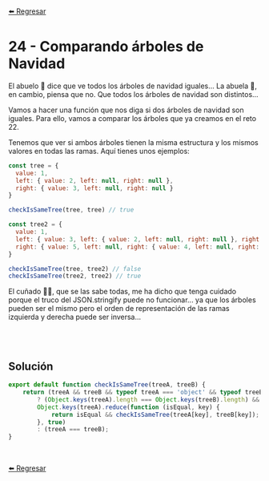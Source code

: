 [⬅️ Regresar](https://github.com/cosmoart/adventJS)

# 24 - Comparando árboles de Navidad

El abuelo 👴 dice que ve todos los árboles de navidad iguales... La abuela 👵, en cambio, piensa que no. Que todos los árboles de navidad son distintos...

Vamos a hacer una función que nos diga si dos árboles de navidad son iguales. Para ello, vamos a comparar los árboles que ya creamos en el reto 22.

Tenemos que ver si ambos árboles tienen la misma estructura y los mismos valores en todas las ramas. Aquí tienes unos ejemplos:

```js
const tree = {
  value: 1,
  left: { value: 2, left: null, right: null },
  right: { value: 3, left: null, right: null }
}

checkIsSameTree(tree, tree) // true

const tree2 = {
  value: 1,
  left: { value: 3, left: { value: 2, left: null, right: null }, right: null },
  right: { value: 5, left: null, right: { value: 4, left: null, right: null } }
}

checkIsSameTree(tree, tree2) // false
checkIsSameTree(tree2, tree2) // true
```

El cuñado 🦹‍♂️, que se las sabe todas, me ha dicho que tenga cuidado porque el truco del JSON.stringify puede no funcionar... ya que los árboles pueden ser el mismo pero el orden de representación de las ramas izquierda y derecha puede ser inversa...

<br/>
<br/>

## Solución

```js
export default function checkIsSameTree(treeA, treeB) {
	return (treeA && treeB && typeof treeA === 'object' && typeof treeB === 'object')
		? (Object.keys(treeA).length === Object.keys(treeB).length) &&
		Object.keys(treeA).reduce(function (isEqual, key) {
			return isEqual && checkIsSameTree(treeA[key], treeB[key]);
		}, true)
		: (treeA === treeB);
}
```

<br />

[⬅️ Regresar](https://github.com/cosmoart/adventJS)
